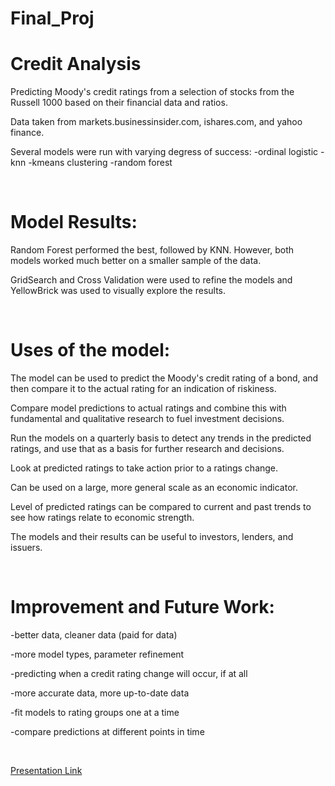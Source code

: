 # Final_Proj

# Credit Analysis
Predicting Moody's credit ratings from a selection of stocks from the Russell 1000 based on their financial data and ratios.

Data taken from markets.businessinsider.com, ishares.com, and yahoo finance.

Several models were run with varying degress of success:
-ordinal logistic
-knn
-kmeans clustering
-random forest
 
<br/>

# Model Results:

Random Forest performed the best, followed by KNN. However, both models worked much better on a smaller sample of the data.

GridSearch and Cross Validation were used to refine the models and YellowBrick was used to visually explore the results.


<br/>


# Uses of the model:

The model can be used to predict the Moody's credit rating of a bond, and then compare it to the actual rating for an indication of riskiness.

Compare model predictions to actual ratings and combine this with fundamental and qualitative research to fuel investment decisions. 

Run the models on a quarterly basis to detect any trends in the predicted ratings, and use that as a basis for further research and decisions.

Look at predicted ratings to take action prior to a ratings change.

Can be used on a large, more general scale as an economic indicator.

Level of predicted ratings can be compared to current and past trends to see how ratings relate to economic strength.

The models and their results can be useful to investors, lenders, and issuers.

<br/>


# Improvement and Future Work:

-better data, cleaner data (paid for data)

-more model types, parameter refinement

-predicting when a credit rating change will occur, if at all

-more accurate data, more up-to-date data

-fit models to rating groups one at a time 

-compare predictions at different points in time

<br/>

[Presentation Link](https://docs.google.com/presentation/d/1sD9j9UId8A327t2zLGiCv_yOPxw0g1Y4AUgDFs2Q1LI/edit?usp=sharing)


